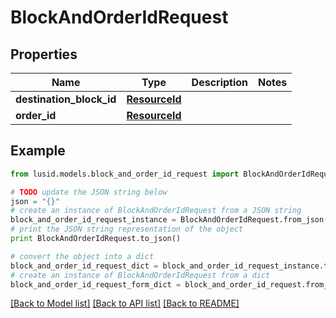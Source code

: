 # BlockAndOrderIdRequest


## Properties
Name | Type | Description | Notes
------------ | ------------- | ------------- | -------------
**destination_block_id** | [**ResourceId**](ResourceId.md) |  | 
**order_id** | [**ResourceId**](ResourceId.md) |  | 

## Example

```python
from lusid.models.block_and_order_id_request import BlockAndOrderIdRequest

# TODO update the JSON string below
json = "{}"
# create an instance of BlockAndOrderIdRequest from a JSON string
block_and_order_id_request_instance = BlockAndOrderIdRequest.from_json(json)
# print the JSON string representation of the object
print BlockAndOrderIdRequest.to_json()

# convert the object into a dict
block_and_order_id_request_dict = block_and_order_id_request_instance.to_dict()
# create an instance of BlockAndOrderIdRequest from a dict
block_and_order_id_request_form_dict = block_and_order_id_request.from_dict(block_and_order_id_request_dict)
```
[[Back to Model list]](../README.md#documentation-for-models) [[Back to API list]](../README.md#documentation-for-api-endpoints) [[Back to README]](../README.md)


